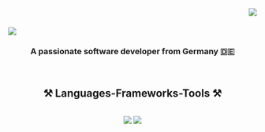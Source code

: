 <img align="right" src="https//visitor-badge.laobi.icu/badge?page_id=MateuszCabaj.MateuszCabaj" />

<h1>
  <a herf="https://git.io/typing.svg">
    <img src="https://readme-typing-svg.herokuapp.com/?font=Righteuos&size=35&center=true&vCenter=true&width=500&height=70&duration=4000&line=Hi+There!+👋;+I'm+Mateusz+Cabaj!;" />
  </a>
</h1>

<h3 align="center">A passionate software developer from Germany 🇩🇪</h3>

<br/>

<div align="center">

</div>

<h2 align="center">⚒️ Languages-Frameworks-Tools ⚒️</h2>
<br/>
<div align="center">
    <img src="https://skillicons.dev/icons?i=react,bootstrap,mui,html,css,vscode,github,figma,tailwind,git,r" />
    <img src="https://skillicons.dev/icons?i=nodejs,python,javascript,typescript,express,firebase,mongodb,c,java,nextjs,mysql,flask" /><br>
</div>
